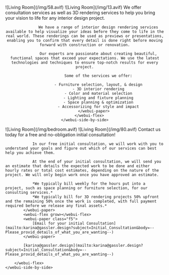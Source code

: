 <webui-data data-page-title="Consultation Services for Interior Design & Interior Design Rendering" data-page-subtitle=""></webui-data>

<webui-flex column justify="center" style="height:auto;min-height:calc(var(--main-height)-var(--header-height)-var(--footer-height));">
    <webui-side-by-side>
        <webui-flex>
            <webui-paper class="ma-3 mt-1">
                ![Living Room](/img/58.avif)
                <webui-flex style="height:150px">
                </webui-flex>
            </webui-paper>
            <webui-paper class="ma-3">
                <webui-flex class="hide-at-mobile" style="height:150px">
                </webui-flex>
                ![Living Room](/img/13.avif)
            </webui-paper>
        </webui-flex>
        <webui-flex column align="center" justify="center" class="gap-2 ma-10 pa-10 theme-tertiary">
            <webui-paper>
                We offer consultation services as well as 3D rendering services to help you bring your vision to life for any interior design project.

                We have a range of interior design rendering services available to help visualize your ideas before they come to life in the real world. These renderings can be used as previews or presentations, enabling you to confirm that every detail is done right before moving forward with construction or renovation.

                Our experts are passionate about creating beautiful, functional spaces that exceed your expectations. We use the latest technologies and techniques to ensure top-notch results for every project.

                Some of the services we offer:

                - Furniture selection, layout, & design
                - 3D interior rendering
                - Color and material selection
                - Lighting and fixture planning
                - Space planning & optimization
                - Accessorizing for style and impact
            </webui-paper>
        </webui-flex>
    </webui-side-by-side>
</webui-flex>

<webui-flex column justify="center" style="height: auto;min-height:calc(var(--main-height)-var(--header-height)-var(--footer-height));">
    <webui-side-by-side>
        <webui-flex>
            <webui-paper class="ma-3 mt-1">
                ![Living Room](/img/bedroom.avif)
                <webui-flex class="hide-at-mobile" style="height:150px"></webui-flex>
            </webui-paper>
            <webui-paper class="ma-3">
                <webui-flex class="hide-at-mobile" style="height:150px"></webui-flex>
                ![Living Room](/img/80.avif)
            </webui-paper>
        </webui-flex>
        <webui-flex column class="gap-2 ma-10 pa-10 theme-tertiary">
            <webui-paper>
                Contact us today for a free and no-obligation initial consultation!

                In our free initial consultation, we will work with you to understand your goals and figure out which of our services can best help you achieve them.

                At the end of your initial consultation, we will send you an estimate that details the expected work to be done and either hourly rates or total cost estimates, depending on the nature of the project. We will only begin work once you have approved an estimate.

                *We typically bill weekly for the hours put into a project, such as space planning or furniture selection, for our consulting services.*
                *We typically bill for 3D rendering projects 50% upfront and the remaining 50% once the work is completed, with full payment required before we release any final assets.*
            </webui-paper>
            <webui-flex grow></webui-flex>
            <webui-paper class="f5">
                [Email for your initial Consultation](mailto:karina@gassler.design?subject=Initial_Consultation&body=--Please_provid_details_of_what_you_are_wanting--)
            </webui-paper>

            [karina@gassler.design](mailto:karina@gassler.design?subject=Initial_Consultation&body=--Please_provid_details_of_what_you_are_wanting--)

        </webui-flex>
    </webui-side-by-side>
</webui-flex>

<webui-next-page name="Inspiring Interior Design" href="/"></webui-next-page>

